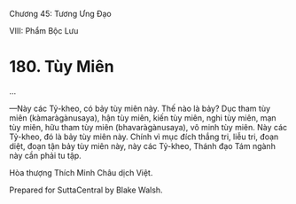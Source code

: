  

Chương 45: Tương Ưng Ðạo

VIII: Phẩm Bộc Lưu

# 180\. Tùy Miên

…

—Này các Tỷ-kheo, có bảy tùy miên này. Thế nào là bảy? Dục tham tùy miên (kàmaràgànusaya), hận tùy miên, kiến tùy miên, nghi tùy miên, mạn tùy miên, hữu tham tùy miên (bhavaràgànusaya), vô minh tùy miên. Này các Tỷ-kheo, đó là bảy tùy miên này. Chính vì mục đích thắng tri, liễu tri, đoạn diệt, đoạn tận bảy tùy miên này, này các Tỷ-kheo, Thánh đạo Tám ngành này cần phải tu tập.

Hòa thượng Thích Minh Châu dịch Việt.

Prepared for SuttaCentral by Blake Walsh.